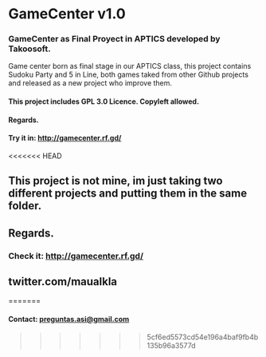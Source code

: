 # GameCenter v1.0


### GameCenter as Final Proyect in APTICS developed by Takoosoft.

Game center born as final stage in our APTICS class, this project contains Sudoku Party and 5 in Line, both games taked from other Github projects and released as a new project who improve them.

#### This project includes GPL 3.0 Licence. Copyleft allowed.

#### Regards.

#### Try it in: http://gamecenter.rf.gd/

<<<<<<< HEAD
## This project is not mine, im just taking two different projects and putting them in the same folder. 

## Regards.


### Check it: http://gamecenter.rf.gd/




## twitter.com/maualkla
=======
#### Contact: preguntas.asi@gmail.com
>>>>>>> 5cf6ed5573cd54e196a4baf9fb4b135b96a3577d
